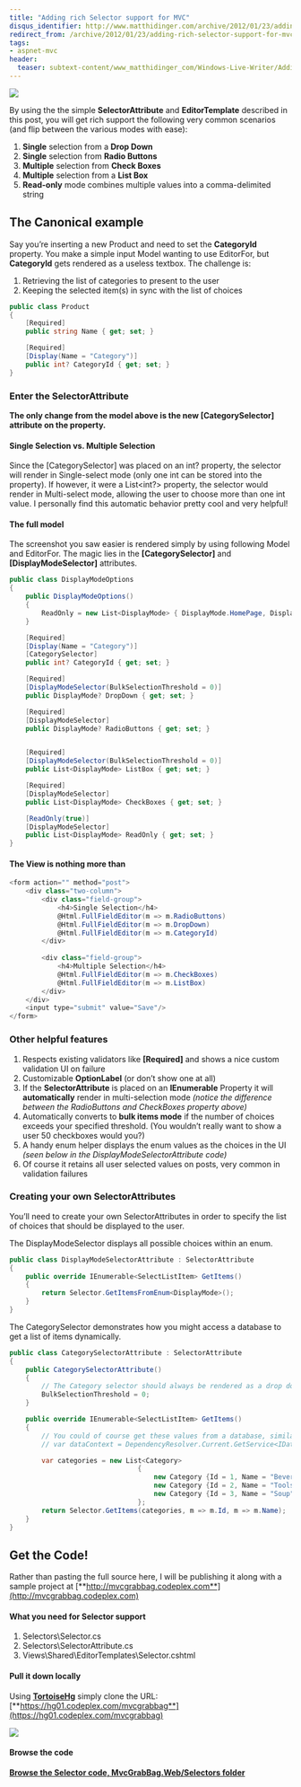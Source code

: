 ```yaml
---
title: "Adding rich Selector support for MVC"
disqus_identifier: http://www.matthidinger.com/archive/2012/01/23/adding-rich-selector-support-for-mvc.aspx
redirect_from: /archive/2012/01/23/adding-rich-selector-support-for-mvc.aspx/
tags: 
- aspnet-mvc
header:
  teaser: subtext-content/www_matthidinger_com/Windows-Live-Writer/Adding-really-rich-Selector-support-for-_8379/image_thumb_2.png
---
```

![](/images/subtext-content/www_matthidinger_com/Windows-Live-Writer/Adding-really-rich-Selector-support-for-_8379/image_thumb_2.png)

By using the the simple **SelectorAttribute** and **EditorTemplate** described in this post, you will get rich support the following very common scenarios (and flip between the various modes with ease):

1.  **Single** selection from a **Drop Down**
2.  **Single** selection from **Radio Buttons**
3.  **Multiple** selection from **Check Boxes**
4.  **Multiple** selection from a **List Box**
5.  **Read-only** mode combines multiple values into a comma-delimited string

The Canonical example
---------------------

Say you’re inserting a new Product and need to set the **CategoryId** property. You make a simple input Model wanting to use EditorFor, but **CategoryId** gets rendered as a useless textbox. The challenge is:

1.  Retrieving the list of categories to present to the user
2.  Keeping the selected item(s) in sync with the list of choices

```csharp
public class Product
{
    [Required]
    public string Name { get; set; }

    [Required]
    [Display(Name = "Category")]
    public int? CategoryId { get; set; }
}
```

### Enter the SelectorAttribute

**The only change from the model above is the new \[CategorySelector\] attribute on the property.**

#### Single Selection vs. Multiple Selection

Since the \[CategorySelector\] was placed on an int? property, the selector will render in Single-select mode (only one int can be stored into the property). If however, it were a List&lt;int?&gt; property, the selector would render in Multi-select mode, allowing the user to choose more than one int value. I personally find this automatic behavior pretty cool and very helpful!

#### The full model

The screenshot you saw easier is rendered simply by using following Model and EditorFor. The magic lies in the **\[CategorySelector\]** and **\[DisplayModeSelector\]** attributes.

```csharp
public class DisplayModeOptions
{
    public DisplayModeOptions()
    {
        ReadOnly = new List<DisplayMode> { DisplayMode.HomePage, DisplayMode.BrowseOnly};
    }

    [Required]
    [Display(Name = "Category")]
    [CategorySelector]
    public int? CategoryId { get; set; }

    [Required]
    [DisplayModeSelector(BulkSelectionThreshold = 0)]
    public DisplayMode? DropDown { get; set; }

    [Required]
    [DisplayModeSelector]
    public DisplayMode? RadioButtons { get; set; }


    [Required]
    [DisplayModeSelector(BulkSelectionThreshold = 0)]
    public List<DisplayMode> ListBox { get; set; }

    [Required]
    [DisplayModeSelector]
    public List<DisplayMode> CheckBoxes { get; set; }

    [ReadOnly(true)]
    [DisplayModeSelector]
    public List<DisplayMode> ReadOnly { get; set; }
}
```

#### The View is nothing more than

```csharp
<form action="" method="post">
    <div class="two-column">
        <div class="field-group">
            <h4>Single Selection</h4>
            @Html.FullFieldEditor(m => m.RadioButtons)
            @Html.FullFieldEditor(m => m.DropDown)
            @Html.FullFieldEditor(m => m.CategoryId)
        </div>
        
        <div class="field-group">
            <h4>Multiple Selection</h4>
            @Html.FullFieldEditor(m => m.CheckBoxes)
            @Html.FullFieldEditor(m => m.ListBox)
        </div>
    </div>
    <input type="submit" value="Save"/>
</form>
```

### Other helpful features

1.  Respects existing validators like **\[Required\]** and shows a nice custom validation UI on failure
2.  Customizable **OptionLabel** (or don’t show one at all)
3.  If the **SelectorAttribute** is placed on an **IEnumerable** Property it will **automatically** render in multi-selection mode *(notice the difference between the RadioButtons and CheckBoxes property above)*
4.  Automatically converts to **bulk items mode** if the number of choices exceeds your specified threshold. (You wouldn’t really want to show a user 50 checkboxes would you?)
5.  A handy enum helper displays the enum values as the choices in the UI *(seen below in the DisplayModeSelectorAttribute code)*
6.  Of course it retains all user selected values on posts, very common in validation failures

### Creating your own SelectorAttributes

You’ll need to create your own SelectorAttributes in order to specify the list of choices that should be displayed to the user.

The DisplayModeSelector displays all possible choices within an enum.

```csharp
public class DisplayModeSelectorAttribute : SelectorAttribute
{
    public override IEnumerable<SelectListItem> GetItems()
    {
        return Selector.GetItemsFromEnum<DisplayMode>();
    }
}
```

The CategorySelector demonstrates how you might access a database to get a list of items dynamically.

```csharp
public class CategorySelectorAttribute : SelectorAttribute
{
    public CategorySelectorAttribute()
    {
        // The Category selector should always be rendered as a drop down
        BulkSelectionThreshold = 0;
    }

    public override IEnumerable<SelectListItem> GetItems()
    {
        // You could of course get these values from a database, similar to:
        // var dataContext = DependencyResolver.Current.GetService<IDataContext>();

        var categories = new List<Category>
                                {
                                    new Category {Id = 1, Name = "Beverages"},
                                    new Category {Id = 2, Name = "Tools"},
                                    new Category {Id = 3, Name = "Soup"},
                                };
        return Selector.GetItems(categories, m => m.Id, m => m.Name);
    }
}
```

Get the Code!
-------------

Rather than pasting the full source here, I will be publishing it along with a sample project at [**http://mvcgrabbag.codeplex.com**](http://mvcgrabbag.codeplex.com)

#### What you need for Selector support

1.  Selectors\\Selector.cs
2.  Selectors\\SelectorAttribute.cs
3.  Views\\Shared\\EditorTemplates\\Selector.cshtml

#### Pull it down locally

Using [**TortoiseHg**](http://tortoisehg.bitbucket.org/) simply clone the URL: [**https://hg01.codeplex.com/mvcgrabbag**](https://hg01.codeplex.com/mvcgrabbag)

![](/images/subtext-content/www_matthidinger_com/Windows-Live-Writer/Adding-really-rich-Selector-support-for-_8379/image_thumb_3.png)


#### Browse the code

[**Browse the Selector code, MvcGrabBag.Web/Selectors folder**](http://mvcgrabbag.codeplex.com/SourceControl/changeset/view/2ea3da6732a6#MvcGrabBag.Web%2fSelectors%2fSelectorAttribute.cs)

 

